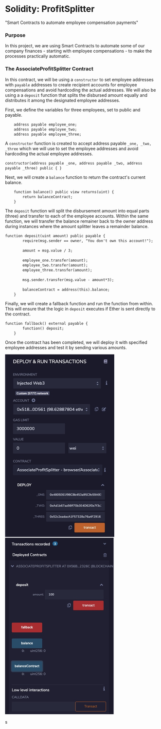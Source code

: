 # Solidity: ProfitSplitter

"Smart Contracts to automate employee compensation payments"

### Purpose

In this project, we are using Smart Contracts to automate some of our company finances - starting with employee compensations - to make the processes practically automatic. 

### The AssociateProfitSplitter Contract

In this contract, we will be using a `constructor` to set employee addresses with  `payable` addresses to create recipient accounts for employee compensations and avoid hardcoding the actual addresses. We will also be using a a `deposit` function that splits the disbursed amount equally and distributes it among the designated employee addresses.

First, we define the variables for three employees, set to public and payable.
```
    address payable employee_one;
    address payable employee_two;
    address payable employee_three;
```

A `constructor` function is created to accept address payable `_one, _two, _three` which we will use to set the employee addresses and avoid hardcoding the actual employee addresses.

```
constructor(address payable _one, address payable _two, address payable _three) public { }

```

Next, we will create a `balance` function to return the contract's current balance. 

```
    function balance() public view returns(uint) {
        return balanceContract;
    }
```

The `deposit` function will split the disbursement amount into equal parts (three) and transfer to each of the employee accounts. Within the same function, we will transfer the balance remainer back to the owner address during instances where the amount splitter leaves a remainder balance.

```
function deposit(uint amount) public payable {
        require(msg.sender == owner, "You don't own this account!");
        
        amount = msg.value / 3;
        
        employee_one.transfer(amount);
        employee_two.transfer(amount);
        employee_three.transfer(amount);
        
        msg.sender.transfer(msg.value - amount*3);
        
        balanceContract = address(this).balance;
    }
```
Finally, we will create a fallback function and run the  function from within. This will ensure that the logic in `deposit` executes if Ether is sent directly to the contract. 


```
function fallback() external payable {
        function() deposit;
    }
```

Once the contract has been completed, we will deploy it with specified employee addresses and test it by sending various amounts.

![Contract-Deployment1-ProfitSplitter](Screenshots/Contract-Deployment1-ProfitSplitter.jpg)
![Contract-Deployment2-ProfitSplitter](Screenshots/Contract-Deployment2-ProfitSplitter.jpg)


s